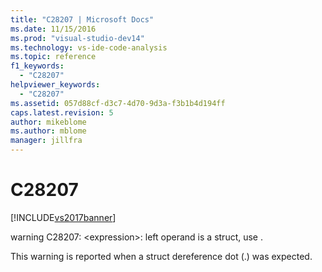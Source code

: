 ```yaml
---
title: "C28207 | Microsoft Docs"
ms.date: 11/15/2016
ms.prod: "visual-studio-dev14"
ms.technology: vs-ide-code-analysis
ms.topic: reference
f1_keywords: 
  - "C28207"
helpviewer_keywords: 
  - "C28207"
ms.assetid: 057d88cf-d3c7-4d70-9d3a-f3b1b4d194ff
caps.latest.revision: 5
author: mikeblome
ms.author: mblome
manager: jillfra
---
```

# C28207
[!INCLUDE[vs2017banner](../includes/vs2017banner.md)]

warning C28207: \<expression>: left operand is a struct, use .  
  
 This warning is reported when a struct dereference dot (.) was expected.
